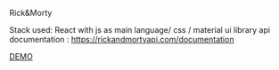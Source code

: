 Rick&Morty

Stack used: React with js as main language/ css / material ui library
api documentation : https://rickandmortyapi.com/documentation

[DEMO](https://val-space.github.io/rickAndMorty/)